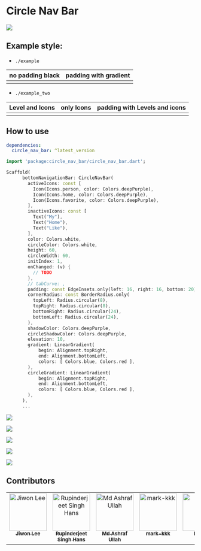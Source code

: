 # Circle Nav Bar

![](https://raw.githubusercontent.com/111coding/circle_nav_bar/master/doc/animation.gif)

## Example style:

- `./example`
<table>
    <thead>
        <tr>
            <th><strong>no padding black</strong></th>
            <th><strong>padding with gradient</strong></th>
        </tr>
    </thead>
    <tbody>
        <tr>
            <td><img src="https://raw.githubusercontent.com/111coding/circle_nav_bar/master/doc/nopadding-black.png" alt=""></td>
            <td><img src="https://raw.githubusercontent.com/111coding/circle_nav_bar/master/doc/padding-gradient2.png" alt=""></td>
        </tr>
    </tbody>
</table>

- `./example_two`
<table>
    <thead>
        <tr>
            <th><strong>Level and Icons</strong></th>
            <th><strong>only Icons </strong></th>
            <th><strong>padding with Levels and icons</strong></th>
        </tr>
    </thead>
    <tbody>
        <tr>
            <td><img src="https://raw.githubusercontent.com/111coding/circle_nav_bar/master/doc/bottom-nev-with-levels.png" alt=""></td>
            <td><img src="https://raw.githubusercontent.com/111coding/circle_nav_bar/master/doc/bottom-nev.png" alt=""></td>
            <td><img src="https://raw.githubusercontent.com/111coding/circle_nav_bar/master/doc/floating-bottom-navbar.png" alt=""></td>
        </tr>
    </tbody>
</table>

## How to use

```yaml
dependencies:
  circle_nav_bar: ^latest_version
```

```dart
import 'package:circle_nav_bar/circle_nav_bar.dart';

Scaffold(
      bottomNavigationBar: CircleNavBar(
        activeIcons: const [
          Icon(Icons.person, color: Colors.deepPurple),
          Icon(Icons.home, color: Colors.deepPurple),
          Icon(Icons.favorite, color: Colors.deepPurple),
        ],
        inactiveIcons: const [
          Text("My"),
          Text("Home"),
          Text("Like"),
        ],
        color: Colors.white,
        circleColor: Colors.white,
        height: 60,
        circleWidth: 60,
        initIndex: 1,
        onChanged: (v) {
          // TODO
        },
        // tabCurve: ,
        padding: const EdgeInsets.only(left: 16, right: 16, bottom: 20),
        cornerRadius: const BorderRadius.only(
          topLeft: Radius.circular(8),
          topRight: Radius.circular(8),
          bottomRight: Radius.circular(24),
          bottomLeft: Radius.circular(24),
        ),
        shadowColor: Colors.deepPurple,
        circleShadowColor: Colors.deepPurple,
        elevation: 10,
        gradient: LinearGradient(
            begin: Alignment.topRight,
            end: Alignment.bottomLeft,
            colors: [ Colors.blue, Colors.red ],
        ),
        circleGradient: LinearGradient(
            begin: Alignment.topRight,
            end: Alignment.bottomLeft,
            colors: [ Colors.blue, Colors.red ],
        ),
      ),
      ...
```

![](https://raw.githubusercontent.com/111coding/circle_nav_bar/master/doc/value.png)

![](https://raw.githubusercontent.com/111coding/circle_nav_bar/master/doc/value-05.png)

![](https://raw.githubusercontent.com/111coding/circle_nav_bar/master/doc/bottom-nev-with-levels.png)

![](https://raw.githubusercontent.com/111coding/circle_nav_bar/master/doc/bottom-nev.png)

![](https://raw.githubusercontent.com/111coding/circle_nav_bar/master/doc/floating-bottom-navbar.png)

## Contributors

<table>
  <tbody>
    <tr>
      <td align="center" valign="top" width="14.28%"><a href="https://github.com/111coding"><img src="https://avatars.githubusercontent.com/u/49793527?v=4?s=100" width="100px;" alt="Jiwon Lee"/><br /><sub><b>Jiwon Lee</b></sub></a></td>
      <td align="center" valign="top" width="14.28%"><a href="https://github.com/rupinderjeet"><img src="https://avatars.githubusercontent.com/u/14011726?v=4?s=100" width="100px;" alt="Rupinderjeet Singh Hans"/><br /><sub><b>Rupinderjeet Singh Hans</b></sub></a></td>
      <td align="center" valign="top" width="14.28%"><a href="https://github.com/MdAshrafUllah"><img src="https://avatars.githubusercontent.com/u/96839511?v=4?s=100" width="100px;" alt="Md Ashraf Ullah"/><br /><sub><b>Md Ashraf Ullah</b></sub></a></td>
      <td align="center" valign="top" width="14.28%"><a href="https://github.com/mark-kkk"><img src="https://avatars.githubusercontent.com/u/107383286?v=4?s=100" width="100px;" alt="mark-kkk"/><br /><sub><b>mark-kkk</b></sub></a></td>
      <td align="center" valign="top" width="14.28%"><a href="https://github.com/kzrnm"><img src="https://avatars.githubusercontent.com/u/32071278?v=4s=100" width="100px;" alt="kzrnm"/><br /><sub><b>kzrnm</b></sub></a></td>
    </tr>
  </tbody>
</table>